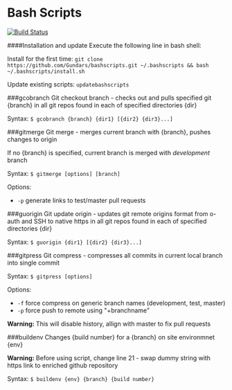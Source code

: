 Bash Scripts
===========
[![Build Status](https://travis-ci.org/Gundars/bashscripts.png?branch=master)](https://travis-ci.org/Gundars/bashscripts)

####Installation and update
Execute the following line in bash shell:

Install for the first time: 
`git clone https://github.com/Gundars/bashscripts.git ~/.bashscripts && bash ~/.bashscripts/install.sh`

Update existing scripts: 
`updatebashscripts`

###gcobranch
Git checkout branch - checks out and pulls specified git {branch} in all git repos found in each of specified directories {dir}

Syntax: `$ gcobranch {branch} {dir1} [{dir2} {dir3}...]`

###gitmerge
Git merge - merges current branch with {branch}, pushes changes to origin

If no {branch} is specified, current branch is merged with *development* branch

Syntax: `$ gitmerge [options] [branch]`

Options:
- `-p`  generate links to test/master pull requests

###guorigin
Git update origin - updates git remote origins format from o-auth and SSH to native https in all git repos found in each of specified directories {dir}

Syntax: `$ guorigin {dir1} [{dir2} {dir3}...]`

###gitpress
Git compress - compresses all commits in current local branch into single commit

Syntax: `$ gitpress [options]`

Options:
- `-f`  force compress on generic branch names (development, test, master)
- `-p`  force push to remote using "+branchname"

**Warning:** This will disable history, allign with master to fix pull requests

###buildenv
Changes {build number} for a {branch} on site environmnet {env}

**Warning:** Before using script, change line 21 - swap dummy string with https link to enriched github repository

Syntax: `$ buildenv {env} {branch} {build number}`
